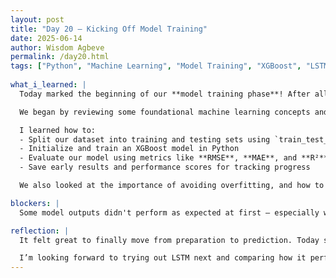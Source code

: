 ```yaml
---
layout: post
title: "Day 20 – Kicking Off Model Training"
date: 2025-06-14
author: Wisdom Agbeve
permalink: /day20.html
tags: ["Python", "Machine Learning", "Model Training", "XGBoost", "LSTM"]
  
what_i_learned: |
  Today marked the beginning of our **model training phase**! After all the effort spent on cleaning and preparing our data last week, it felt exciting to finally start building models.

  We began by reviewing some foundational machine learning concepts and discussed different algorithms that could work for our dataset. As a team, we decided to start with **XGBoost** for its speed and accuracy on tabular data. Some of us also began setting up for **LSTM** since we’re working with time-series features.

  I learned how to:
  - Split our dataset into training and testing sets using `train_test_split()`
  - Initialize and train an XGBoost model in Python
  - Evaluate our model using metrics like **RMSE**, **MAE**, and **R²**
  - Save early results and performance scores for tracking progress

  We also looked at the importance of avoiding overfitting, and how to tune hyperparameters like learning rate, number of estimators, and max depth.

blockers: |
  Some model outputs didn't perform as expected at first — especially when we forgot to normalize certain features. It took a few tries to get the preprocessing pipeline right before model training.

reflection: |
  It felt great to finally move from preparation to prediction. Today showed me how important all the earlier steps were — from feature selection to data formatting. Machine learning isn’t just about coding a model; it’s about setting up the right conditions for it to succeed.

  I’m looking forward to trying out LSTM next and comparing how it performs against XGBoost. We're one step closer to having a working prototype!
---
```

